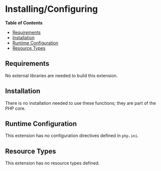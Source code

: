 Installing/Configuring
======================

**Table of Contents**

-   [Requirements](/math/setup.html#Requirements)
-   [Installation](/math/setup.html#Installation)
-   [Runtime Configuration](/math/setup.html#Runtime%20Configuration)
-   [Resource Types](/math/setup.html#Resource%20Types)

Requirements
------------

No external libraries are needed to build this extension.

Installation
------------

There is no installation needed to use these functions; they are part of
the PHP core.

Runtime Configuration
---------------------

This extension has no configuration directives defined in `php.ini`.

Resource Types
--------------

This extension has no resource types defined.
